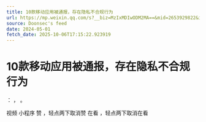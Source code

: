 ```yaml
---
title: 10款移动应用被通报，存在隐私不合规行为
url: https://mp.weixin.qq.com/s?__biz=MzIxMDIwODM2MA==&mid=2653929822&idx=1&sn=813f0839e8b7b388cb1560ef0909769a
source: Doonsec's feed
date: 2024-05-01
fetch_date: 2025-10-06T17:15:22.923919
---
```


# 10款移动应用被通报，存在隐私不合规行为

：
，
。

视频
小程序
赞
，轻点两下取消赞
在看
，轻点两下取消在看